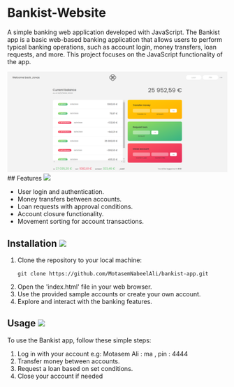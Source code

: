 # Bankist-Website

A simple banking web application developed with JavaScript.
The Bankist app is a basic web-based banking application that allows users to perform typical banking operations, such as account login, money transfers, loan requests, and more. This project focuses on the JavaScript functionality of the app.

<img src="https://github.com/MotasemNabeelAli/Bankist-Website/blob/main/bankist_app.png">
## Features <img src="https://github.com/MotasemNabeelAli/Palestine_Martyrs_Organizer/assets/97013908/7fc60202-2d63-443c-acbc-621634d0952e" width="40">

- User login and authentication.
- Money transfers between accounts.
- Loan requests with approval conditions.
- Account closure functionality.
- Movement sorting for account transactions.

## Installation <img src="https://github.com/MotasemNabeelAli/Palestine_Martyrs_Organizer/assets/97013908/2899a7a2-b3e8-4695-91aa-0c8b722cc87f" width="40">

1. Clone the repository to your local machine:
   ```shell
   git clone https://github.com/MotasemNabeelAli/bankist-app.git
2. Open the 'index.html' file in your web browser.
3. Use the provided sample accounts or create your own account.
4. Explore and interact with the banking features.

## Usage <img src="https://github.com/MotasemNabeelAli/Palestine_Martyrs_Organizer/assets/97013908/249180b1-fb2d-461f-94ca-aeb5ecbb21b6" width="40">

To use the Bankist app, follow these simple steps:
1. Log in with your account e.g: Motasem Ali : ma , pin : 4444
2. Transfer money between accounts.
3. Request a loan based on set conditions.
4. Close your account if needed
